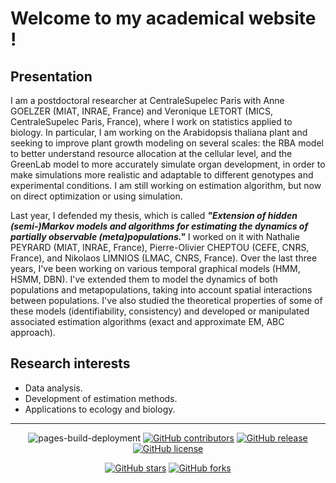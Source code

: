 # Welcome to my academical website ! 

## Presentation
I am a postdoctoral researcher at CentraleSupelec Paris with Anne GOELZER (MIAT, INRAE, France) and Veronique LETORT (MICS, CentraleSupelec Paris, France), where I work on statistics applied to biology. In particular, I am working on the Arabidopsis thaliana plant and seeking to improve plant growth modeling on several scales: the RBA model to better understand resource allocation at the cellular level, and the GreenLab model to more accurately simulate organ development, in order to make simulations more realistic and adaptable to different genotypes and experimental conditions. I am still working on estimation algorithm, but now on direct optimization or using simulation. 

Last year, I defended my thesis, which is called ***"Extension of hidden (semi-)Markov models and algorithms for estimating the dynamics of partially observable (meta)populations."*** I worked on it with Nathalie PEYRARD (MIAT, INRAE, France), Pierre-Olivier CHEPTOU (CEFE, CNRS, France), and Nikolaos LIMNIOS (LMAC, CNRS, France). Over the last three years, I've been working on various temporal graphical models (HMM, HSMM, DBN). I've extended them to model the dynamics of both populations and metapopulations, taking into account spatial interactions between populations. I've also studied the theoretical properties of some of these models (identifiability, consistency) and developed or manipulated associated estimation algorithms (exact and approximate EM, ABC approach). 

## Research interests
- Data analysis. 
- Development of estimation methods.
- Applications to ecology and biology. 

---
<div align="center">
    
![pages-build-deployment](https://github.com/academicpages/academicpages.github.io/actions/workflows/pages/pages-build-deployment/badge.svg)
[![GitHub contributors](https://img.shields.io/github/contributors/academicpages/academicpages.github.io.svg)](https://github.com/academicpages/academicpages.github.io/graphs/contributors)
[![GitHub release](https://img.shields.io/github/v/release/academicpages/academicpages.github.io)](https://github.com/academicpages/academicpages.github.io/releases/latest)
[![GitHub license](https://img.shields.io/github/license/academicpages/academicpages.github.io?color=blue)](https://github.com/academicpages/academicpages.github.io/blob/master/LICENSE)

[![GitHub stars](https://img.shields.io/github/stars/academicpages/academicpages.github.io)](https://github.com/academicpages/academicpages.github.io)
[![GitHub forks](https://img.shields.io/github/forks/academicpages/academicpages.github.io)](https://github.com/academicpages/academicpages.github.io/fork)
</div>
